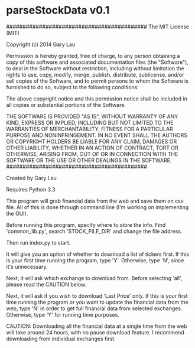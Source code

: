 parseStockData v0.1
==============

###########################################
The MIT License (MIT)

Copyright (c) 2014 Gary Lau

Permission is hereby granted, free of charge, to any person obtaining a copy
of this software and associated documentation files (the "Software"), to deal
in the Software without restriction, including without limitation the rights
to use, copy, modify, merge, publish, distribute, sublicense, and/or sell
copies of the Software, and to permit persons to whom the Software is
furnished to do so, subject to the following conditions:

The above copyright notice and this permission notice shall be included in all
copies or substantial portions of the Software.

THE SOFTWARE IS PROVIDED "AS IS", WITHOUT WARRANTY OF ANY KIND, EXPRESS OR
IMPLIED, INCLUDING BUT NOT LIMITED TO THE WARRANTIES OF MERCHANTABILITY,
FITNESS FOR A PARTICULAR PURPOSE AND NONINFRINGEMENT. IN NO EVENT SHALL THE
AUTHORS OR COPYRIGHT HOLDERS BE LIABLE FOR ANY CLAIM, DAMAGES OR OTHER
LIABILITY, WHETHER IN AN ACTION OF CONTRACT, TORT OR OTHERWISE, ARISING FROM,
OUT OF OR IN CONNECTION WITH THE SOFTWARE OR THE USE OR OTHER DEALINGS IN THE
SOFTWARE.
###########################################

Created by Gary Lau

Requires Python 3.3

This program will grab financial data from the web and save them on csv file. All of this is done through command line (I'm working on implementing the GUI).

Before running this program, specify where to store the info. Find 'common_lib.py', search 'STOCK_FILE_DIR' and change the file address.

Then run index.py to start. 

It will give you an option of whether to download a list of tickers first. If this is your first time running the program, type 'Y'. Otherwise, type 'N', since it's unnecessary.

Next, it will ask which exchange to download from. Before selecting 'all', please read the CAUTION below.

Next, it will ask if you wish to download 'Last Price' only. If this is your first time running the program or you want to update the financial data from the web, type 'N' in order to get full financial data from selected exchanges. Otherwise, type 'Y' for running time purposes.


CAUTION:
Downloading all the financial data at a single time from the web will take around 24 hours, with no pause download feature. I recommend downloading from individual exchanges first.

